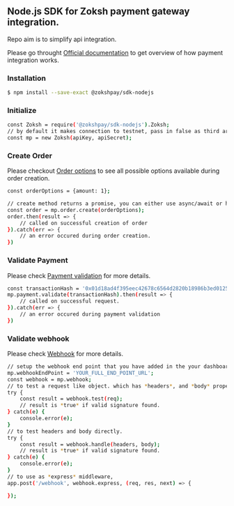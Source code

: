 ## Node.js SDK for Zoksh payment gateway integration.

Repo aim is to simplify api integration.

Please go throught [Official documentation](https://docs.zoksh.com) to get overview of how payment integration works.

### Installation

```sh
$ npm install --save-exact @zokshpay/sdk-nodejs
```

### Initialize

```sh
const Zoksh = require('@zokshpay/sdk-nodejs').Zoksh;
// by default it makes connection to testnet, pass in false as third argument to connect to production servers.
const mp = new Zoksh(apiKey, apiSecret);
```

### Create Order

Please checkout [Order options](https://docs.zoksh.com/api%20access/create-order/) to see all possible options available during order creation.

```sh
const orderOptions = {amount: 1};

// create method returns a promise, you can either use async/await or handle the promise yourself.
const order = mp.order.create(orderOptions);
order.then(result => {
    // called on successful creation of order
}).catch(err => {
    // an error occured during order creation.
})
```

### Validate Payment

Please check [Payment validation](https://docs.zoksh.com/api%20access/validate-payment/) for more details.

```sh
const transactionHash = '0x01d18ad4f395eec42678c6564d2820b18986b3ed012527f0bf5c22ef1450fc83';
mp.payment.validate(transactionHash).then(result => {
    // called on successful request.
}).catch(err => {
    // an error occured during payment validation
})
```

### Validate webhook

Please check [Webhook](https://docs.zoksh.com/api%20access/webhook/) for more details.

```sh
// setup the webhook end point that you have added in the your dashboard settings.
mp.webhookEndPoint = 'YOUR_FULL_END_POINT_URL';
const webhook = mp.webhook;
// to test a request like object. which has *headers*, and *body* property
try {
    const result = webhook.test(req);
    // result is *true* if valid signature found.
} catch(e) {
    console.error(e);
}
// to test headers and body directly.
try {
    const result = webhook.handle(headers, body);
    // result is *true* if valid signature found.
} catch(e) {
    console.error(e);
}
// to use as *express* middleware,
app.post('/webhook', webhook.express, (req, res, next) => {

});
```
